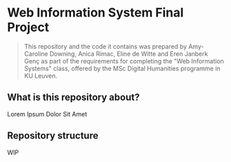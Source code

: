 # Web Information System Final Project

> This repository and the code it contains was prepared by Amy-Caroline Downing, Anica Rimac, Eline de Witte and Eren Janberk Genç as part of the requirements for completing the "Web Information Systems" class, offered by the MSc Digital Humanities programme in KU Leuven.

## What is this repository about?

Lorem Ipsum Dolor Sit Amet

## Repository structure

WIP